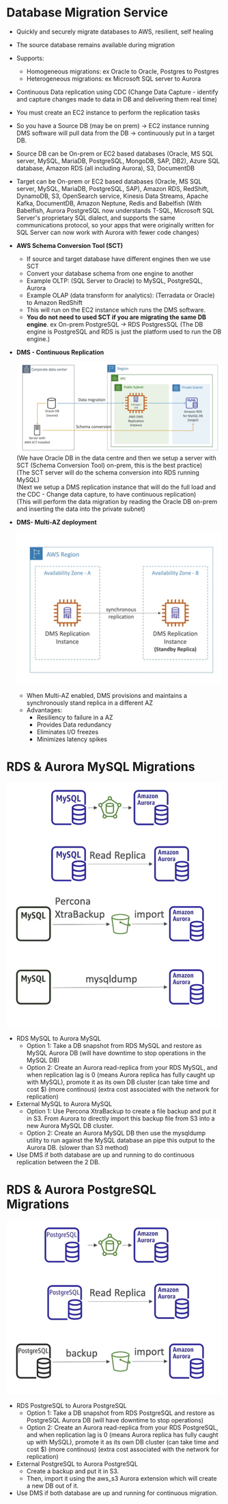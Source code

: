 # Database Migration Service

  - Quickly and securely migrate databases to AWS,  resilient, self healing
  - The source database remains available during migration
  - Supports:
    - Homogeneous migrations: ex Oracle to Oracle, Postgres to Postgres
    - Heterogeneous migrations: ex Microsoft SQL server to Aurora
  - Continuous Data replication using CDC (Change Data Capture - identify and capture changes made to data in DB and delivering them real time)
  - You must create an EC2 instance to perform the replication tasks
  - So you have a Source DB (may be on prem) -> EC2 instance running DMS software will pull data from the DB -> continuously put in a target DB.
  - Source DB can be On-prem or EC2 based databases (Oracle, MS SQL server, MySQL, MariaDB, PostgreSQL, MongoDB, SAP, DB2), Azure SQL database, Amazon RDS (all including Aurora), S3, DocumentDB
  - Target can be On-prem or EC2 based databases (Oracle, MS SQL server, MySQL, MariaDB, PostgreSQL, SAP), Amazon RDS, RedShift, DynamoDB, S3, OpenSearch service, Kinesis Data Streams, Apache Kafka, DocumentDB, Amazon Neptune, Redis and Babelfish (With Babelfish, Aurora PostgreSQL now understands T-SQL, Microsoft SQL Server's proprietary SQL dialect, and supports the same communications protocol, so your apps that were originally written for SQL Server can now work with Aurora with fewer code changes)

- **AWS Schema Conversion Tool (SCT)**
    - If source and target database have different engines then we use SCT
    - Convert your database schema from one engine to another
    - Example OLTP: (SQL Server to Oracle) to MySQL, PostgreSQL, Aurora
    - Example OLAP (data transform for analytics): (Terradata or Oracle) to Amazon RedShift
    - This will run on the EC2 instance which runs the DMS software.
    - **You do not need to used SCT if you are migrating the same DB engine**. ex On-prem PostgreSQL -> RDS PostgresSQL (The DB engine is PostgreSQL and RDS is just the platform used to run the DB engine.) 

- **DMS - Continuous Replication**
  
  ![Alt text](images/DMS_Replication.png)
  (We have Oracle DB in the data centre and then we setup a server with SCT (Schema Conversion Tool) on-prem, this is the best practice)  
  (The SCT server will do the schema conversion into RDS running MySQL)  
  (Next we setup a DMS replication instance that will do the full load and the CDC - Change data capture, to have continuous replication)  
  (This will perform the data migration by reading the Oracle DB on-prem and inserting the data into the private subnet)  
  
- **DMS- Multi-AZ deployment**

  ![Alt text](images/MultiAZ_Migration.png)
  - When Multi-AZ enabled, DMS provisions and maintains a synchronously stand replica in a different AZ
  - Advantages:
    - Resiliency to failure in a AZ
    - Provides Data redundancy
    - Eliminates I/O freezes
    - Minimizes latency spikes

# RDS & Aurora MySQL Migrations

  ![Alt text](images/MySQL.png)
  - RDS MySQL to Aurora MySQL
    - Option 1: Take a DB snapshot from RDS MySQL and restore as MySQL Aurora DB (will have downtime to stop operations in the MySQL DB)
    - Option 2: Create an Aurora read-replica from your RDS MySQL, and when replication lag is 0 (means Aurora replica has fully caught up with MySQL), promote it as its own DB cluster (can take time and cost $) (more continous) (extra cost associated with the network for replication)
  - External MySQL to Aurora MySQL
    - Option 1: Use Percona XtraBackup to create a file backup and put it in S3. From Aurora to directly import this backup file from S3 into a new Aurora MySQL DB cluster.
    - Option 2: Create an Aurora MySQL DB then use the mysqldump utility to run against the MySQL database an pipe this output to the Aurora DB. (slower than S3 method)
  - Use DMS if both database are up and running to do continuous replication between the 2 DB.

# RDS & Aurora PostgreSQL Migrations

  ![Alt text](images/PostgreSQL.png)

  - RDS PostgreSQL to Aurora PostgreSQL
    - Option 1: Take a DB snapshot from RDS PostgreSQL and restore as PostgreSQL Aurora DB (will have downtime to stop operations)
    - Option 2: Create an Aurora read-replica from your RDS PostgreSQL, and when replication lag is 0 (means Aurora replica has fully caught up with MySQL), promote it as its own DB cluster (can take time and cost $) (more continous) (extra cost associated with the network for replication)
  - External PostgreSQL to Aurora PostgreSQL
    - Create a backup and put it in S3.
    - Then, import it using the aws_s3 Aurora extension which will create a new DB out of it.
  - Use DMS if both database are up and running for continuous migration.